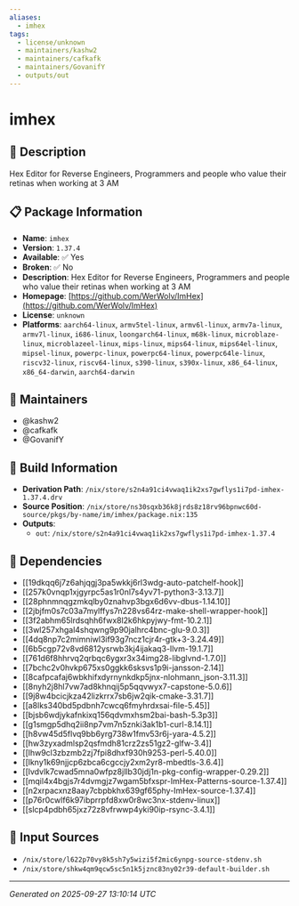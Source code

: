 ```yaml
---
aliases:
  - imhex
tags:
  - license/unknown
  - maintainers/kashw2
  - maintainers/cafkafk
  - maintainers/GovanifY
  - outputs/out
---
```


# imhex

## 📝 Description

Hex Editor for Reverse Engineers, Programmers and people who value their retinas when working at 3 AM

## 📋 Package Information

- **Name**: `imhex`
- **Version**: `1.37.4`
- **Available**: ✅ Yes
- **Broken**: ✅ No
- **Description**: Hex Editor for Reverse Engineers, Programmers and people who value their retinas when working at 3 AM
- **Homepage**: [https://github.com/WerWolv/ImHex](https://github.com/WerWolv/ImHex)
- **License**: `unknown`
- **Platforms**: `aarch64-linux`, `armv5tel-linux`, `armv6l-linux`, `armv7a-linux`, `armv7l-linux`, `i686-linux`, `loongarch64-linux`, `m68k-linux`, `microblaze-linux`, `microblazeel-linux`, `mips-linux`, `mips64-linux`, `mips64el-linux`, `mipsel-linux`, `powerpc-linux`, `powerpc64-linux`, `powerpc64le-linux`, `riscv32-linux`, `riscv64-linux`, `s390-linux`, `s390x-linux`, `x86_64-linux`, `x86_64-darwin`, `aarch64-darwin`
## 👥 Maintainers

- @kashw2
- @cafkafk
- @GovanifY


## 🔧 Build Information

- **Derivation Path**: `/nix/store/s2n4a91ci4vwaq1ik2xs7gwflys1i7pd-imhex-1.37.4.drv`
- **Source Position**: `/nix/store/ns30sqxb36k8jrds8z18rv96bpnwc60d-source/pkgs/by-name/im/imhex/package.nix:135`
- **Outputs**:
  - `out`:  `/nix/store/s2n4a91ci4vwaq1ik2xs7gwflys1i7pd-imhex-1.37.4`

## 🔗 Dependencies

- [[19dkqq6j7z6ahjqgj3pa5wkkj6rl3wdg-auto-patchelf-hook]]
- [[257k0vnqp1xjgyrpc5as1r0nl7s4yv71-python3-3.13.7]]
- [[28phnmnqgzmkqlby0znahvp3bgx6d6vv-dbus-1.14.10]]
- [[2jbjfm0s7c03a7mylffys7n228vs64rz-make-shell-wrapper-hook]]
- [[3f2abhm65lrdsqhh6fwx8l2k6hkpyjwy-fmt-10.2.1]]
- [[3wl257xhgal4shqwng9p90jalhrc4bnc-glu-9.0.3]]
- [[4dq8np7c2mimniwl3if93g7ncz1cjr4r-gtk+3-3.24.49]]
- [[6b5cgp72v8vd6812ysrwb3kj4ijakaq3-llvm-19.1.7]]
- [[761d6f8hhrvq2qrbqc6ygxr3x34img28-libglvnd-1.7.0]]
- [[7bchc2v0hvkp675xs0ggkk6sksvs1p9i-jansson-2.14]]
- [[8cafpcafaj6wbkhifxdyrnynkdkp5jnx-nlohmann_json-3.11.3]]
- [[8nyh2j8hl7vw7ad8khnqij5p5qqvwyx7-capstone-5.0.6]]
- [[9j8w4bcicjkza42lizkrrx7sb6jw2qik-cmake-3.31.7]]
- [[a8lks340bd5pdbnh7cwcq6fmyhrdxsai-file-5.45]]
- [[bjsb6wdjykafnkixq156qdvmxhsm2bai-bash-5.3p3]]
- [[g1smgp5dhq2ii8np7vm7n5znki3ak1b1-curl-8.14.1]]
- [[h8vw45d5flvq9bb6yrg738w1fmv53r6j-yara-4.5.2]]
- [[hw3zyxadmlsp2qsfmdh81crz2zs51gz2-glfw-3.4]]
- [[lhw9cl3zbzmb2zj7fpi8dhxf930h9253-perl-5.40.0]]
- [[lkny1k69njjcp6zbca6cgccjy2xm2yr8-mbedtls-3.6.4]]
- [[lvdvlk7cwad5mna0wfpz8jllb30jdj1n-pkg-config-wrapper-0.29.2]]
- [[mqil4x4bgjs7r4dvmgjz7wgam5bfxspr-ImHex-Patterns-source-1.37.4]]
- [[n2xrpacxnz8aay7cbpbkhx639gf65phy-ImHex-source-1.37.4]]
- [[p76r0cwlf6k97ibprrpfd8xw0r8wc3nx-stdenv-linux]]
- [[slcp4pdbh65jxz72z8vfrwwp4yki90ip-rsync-3.4.1]]

## 📁 Input Sources

- `/nix/store/l622p70vy8k5sh7y5wizi5f2mic6ynpg-source-stdenv.sh`
- `/nix/store/shkw4qm9qcw5sc5n1k5jznc83ny02r39-default-builder.sh`

---
*Generated on 2025-09-27 13:10:14 UTC*
